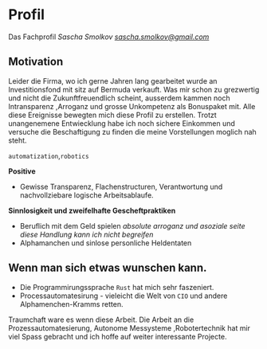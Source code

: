 # Profil

Das Fachprofil *Sascha Smolkov <sascha.smolkov@gmail.com>*

## Motivation

Leider die Firma, wo ich gerne Jahren lang gearbeitet wurde an Investitionsfond mit sitz auf Bermuda verkauft. Was mir schon zu grezwertig und nicht die Zukunftfreuendlich scheint,
ausserdem kammen noch Intransparenz ,Arroganz und grosse Unkompetenz als Bonuspaket mit. Alle diese Ereignisse bewegten mich diese Profil zu erstellen.
Trotzt unangenemene Entwiecklung habe ich noch sichere Einkommen und versuche die Beschaftigung zu finden die meine Vorstellungen moglich nah steht.

`automatization`,`robotics`

**Positive**

* Gewisse Transparenz, Flachenstructuren, Verantwortung und nachvollziebare logische Arbeitsablaufe.

**Sinnlosigkeit und zweifelhafte Gescheftpraktiken**

* Beruflich mit dem Geld spielen *absolute arroganz und asoziale seite diese Handlung kann ich nicht begreifen*
* Alphamanchen und sinlose personliche Heldentaten

## Wenn man sich etwas wunschen kann.

* Die Programmirungssprache `Rust` hat mich sehr faszeniert.
* Processautomatesirung - vieleicht die Welt von `CIO` und andere Alphamenchen-Kramms retten.

Traumchaft ware es wenn diese Arbeit.
Die Arbeit an die Prozessautomatesierung, Autonome Messysteme ,Robotertechnik hat mir viel Spass gebracht und ich hoffe auf weiter interessante Projecte.